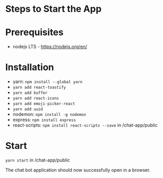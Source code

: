 # Steps to Start the App

# Prerequisites
- nodejs LTS - https://nodejs.org/en/

# Installation
- yarn: `npm install --global yarn`
- `yarn add react-toastify`
- `yarn add buffer`
- `yarn add react-icons`
- `yarn add emoji-picker-react`
- `yarn add uuid`
- nodemon: `npm install -g nodemon`
- express: `npm install express`
- react-scripts: `npm install react-scripts --save` in /chat-app/public

# Start
`yarn start` in /chat-app/public

The chat bot application should now successfully open in a browser.

